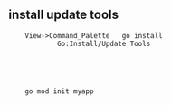 
## install update tools

        View->Command_Palette   go install
                Go:Install/Update Tools





        go mod init myapp
    
